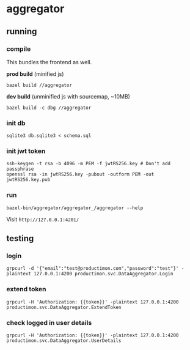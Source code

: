 # aggregator

## running

### compile

This bundles the frontend as well.

**prod build** (minified js)
```
bazel build //aggregator
```

**dev build** (unminified js with sourcemap, ~10MB)
```
bazel build -c dbg //aggregator
```

### init db

```
sqlite3 db.sqlite3 < schema.sql
````

### init jwt token

```
ssh-keygen -t rsa -b 4096 -m PEM -f jwtRS256.key # Don't add passphrase
openssl rsa -in jwtRS256.key -pubout -outform PEM -out jwtRS256.key.pub
```

### run
```
bazel-bin/aggregator/aggregator_/aggregator --help
```
Visit `http://127.0.0.1:4201/`

## testing

### login

```
grpcurl -d '{"email":"test@productimon.com","password":"test"}' -plaintext 127.0.0.1:4200 productimon.svc.DataAggregator.Login
```

### extend token

```
grpcurl -H 'Authorization: {{token}}' -plaintext 127.0.0.1:4200 productimon.svc.DataAggregator.ExtendToken
```

### check logged in user details

```
grpcurl -H 'Authorization: {{token}}' -plaintext 127.0.0.1:4200 productimon.svc.DataAggregator.UserDetails
```
